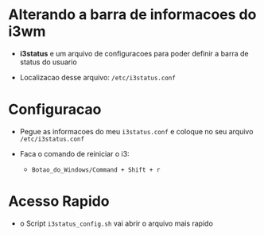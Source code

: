 # Alterando a barra de informacoes do i3wm

* **i3status** e um arquivo de configuracoes para poder definir a barra de status do usuario

* Localizacao desse arquivo: `/etc/i3status.conf`

# Configuracao

* Pegue as informacoes do meu `i3status.conf` e coloque no seu arquivo `/etc/i3status.conf`

* Faca o comando de reiniciar o i3: 
    * `Botao_do_Windows/Command + Shift + r`

# Acesso Rapido

* o Script `i3status_config.sh` vai abrir o arquivo mais rapido